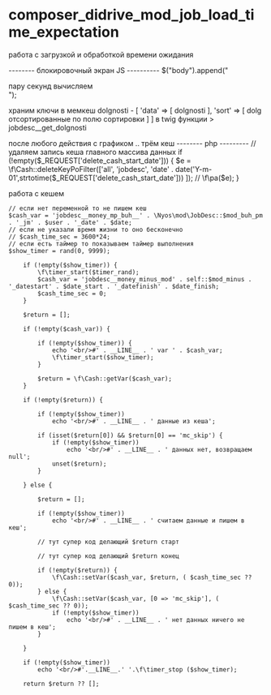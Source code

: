 # composer_didrive_mod_job_load_time_expectation
работа с загрузкой и обработкой времени ожидания




-------- блокировочный экран JS ----------
    $("body").append("<div id='body_block' class='body_block' >пару секунд вычисляем<br/><span id='body_block_465'></span></div>");






храним ключи в мемкеш
dolgnosti - [ 'data' => [ dolgnosti ], 'sort' => [ dolg отсортированные по полю сортировки ] ]
в twig функции > jobdesc__get_dolgnosti



после любого действия с графиком .. трём кеш 
-------- php ---------
    // удаляем запись кеша главного массива данных
    if (!empty($_REQUEST['delete_cash_start_date'])) {
        $e = \f\Cash::deleteKeyPoFilter(['all', 'jobdesc', 'date' . date('Y-m-01',strtotime($_REQUEST['delete_cash_start_date'])) ]);
        // \f\pa($e);
    }



работа с кешем

    // если нет переменной то не пишем кеш            
    $cash_var = 'jobdesc__money_mp_buh__' . \Nyos\mod\JobDesc::$mod_buh_pm . '_jm' . $user . '_date' . $date;
    // если не указали время жизни то оно бесконечно    
    // $cash_time_sec = 3600*24;
    // если есть таймер то показываем таймер выполнения
    $show_timer = rand(0, 9999);

        if (!empty($show_timer)) {
            \f\timer_start($timer_rand);
            $cash_var = 'jobdesc__money_minus_mod' . self::$mod_minus . '_datestart' . $date_start . '_datefinish' . $date_finish;
            $cash_time_sec = 0;
        }

        $return = [];

        if (!empty($cash_var)) {

            if (!empty($show_timer)) {
                echo '<br/>#' . __LINE__ . ' var ' . $cash_var;
                \f\timer_start($show_timer);
            }

            $return = \f\Cash::getVar($cash_var);
        }

        if (!empty($return)) {

            if (!empty($show_timer))
                echo '<br/>#' . __LINE__ . ' данные из кеша';

            if (isset($return[0]) && $return[0] == 'mc_skip') {
                if (!empty($show_timer))
                    echo '<br/>#' . __LINE__ . ' данных нет, возвращаем null';
                unset($return);
            }

        } else {

            $return = [];

            if (!empty($show_timer))
                echo '<br/>#' . __LINE__ . ' считаем данные и пишем в кеш';

            // тут супер код делающий $return старт

            // тут супер код делающий $return конец

            if (!empty($return)) {
                \f\Cash::setVar($cash_var, $return, ( $cash_time_sec ?? 0));
            } else {
                \f\Cash::setVar($cash_var, [0 => 'mc_skip'], ( $cash_time_sec ?? 0));
                if (!empty($show_timer))
                    echo '<br/>#' . __LINE__ . ' нет данных ничего не пишем в кеш';
            }
    
        }

        if (!empty($show_timer))
            echo '<br/>#'.__LINE__.' '.\f\timer_stop ($show_timer);

        return $return ?? [];